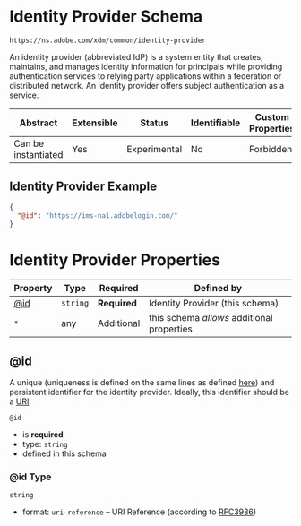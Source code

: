 
# Identity Provider Schema

```
https://ns.adobe.com/xdm/common/identity-provider
```

An identity provider (abbreviated IdP) is a system entity that creates, maintains, and manages identity information for principals while providing authentication services to relying party applications within a federation or distributed network. An identity provider offers subject authentication as a service.

| Abstract | Extensible | Status | Identifiable | Custom Properties | Additional Properties | Defined In |
|----------|------------|--------|--------------|-------------------|-----------------------|------------|
| Can be instantiated | Yes | Experimental | No | Forbidden | Permitted | [common/identity-provider.schema.json](common/identity-provider.schema.json) |

## Identity Provider Example
```json
{
  "@id": "https://ims-na1.adobelogin.com/"
}
```

# Identity Provider Properties

| Property | Type | Required | Defined by |
|----------|------|----------|------------|
| [@id](#id) | `string` | **Required** | Identity Provider (this schema) |
| `*` | any | Additional | this schema *allows* additional properties |

## @id

A unique (uniqueness is defined on the same lines as defined [here](https://tools.ietf.org/html/rfc8141#section-5)) and persistent identifier for the identity provider. Ideally, this identifier should be a [URI](https://tools.ietf.org/html/rfc3986).

`@id`
* is **required**
* type: `string`
* defined in this schema

### @id Type


`string`
* format: `uri-reference` – URI Reference (according to [RFC3986](https://tools.ietf.org/html/rfc3986))





